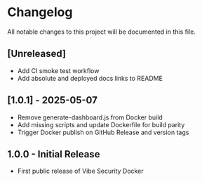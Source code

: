 # Changelog

All notable changes to this project will be documented in this file.

## [Unreleased]
- Add CI smoke test workflow
- Add absolute and deployed docs links to README

## [1.0.1] - 2025-05-07
- Remove generate-dashboard.js from Docker build
- Add missing scripts and update Dockerfile for build parity
- Trigger Docker publish on GitHub Release and version tags

## 1.0.0 - Initial Release
- First public release of Vibe Security Docker
